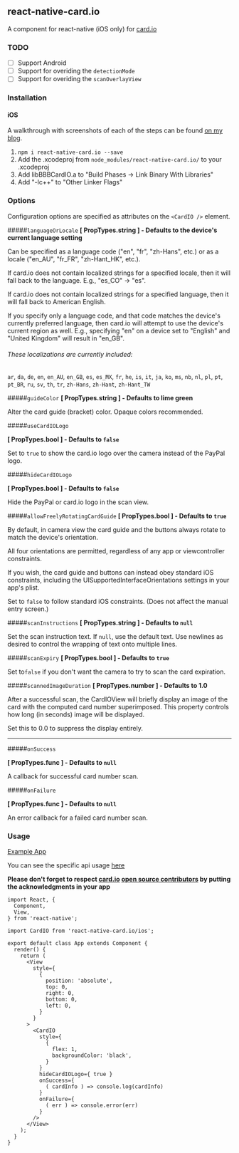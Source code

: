 ## react-native-card.io

A <CardIO> component for react-native (iOS only) for [card.io](https://www.card.io/)


### TODO
- [ ] Support Android
- [ ] Support for overiding the `detectionMode`
- [ ] Support for overiding the `scanOverlayView`

### Installation

#### iOS

A walkthrough with screenshots of each of the steps can be found [on my blog](http://ollie.relph.me/blog/credit-card-scanning-in-react-native/).

1. `npm i react-native-card.io --save`
1. Add the .xcodeproj from `node_modules/react-native-card.io/` to your .xcodeproj
1. Add libBBBCardIO.a to "Build Phases -> Link Binary With Libraries"
1. Add "-lc++" to "Other Linker Flags"


### Options

Configuration options are specified as attributes on the `<CardIO />` element.

#####`languageOrLocale`
**[ PropTypes.string ] - Defaults to the device's current language setting**

Can be specified as a language code ("en", "fr", "zh-Hans", etc.) or as a locale ("en\_AU", "fr\_FR", "zh-Hant\_HK", etc.).

If card.io does not contain localized strings for a specified locale, then it will fall back to the language. E.g., "es\_CO" -> "es".

If card.io does not contain localized strings for a specified language, then it will fall back to American English.

If you specify only a language code, and that code matches the device's currently preferred language, then card.io will attempt to use the device's current region as well.
E.g., specifying "en" on a device set to "English" and "United Kingdom" will result in "en\_GB".

###### These localizations are currently included:

`ar`, `da`, `de`, `en`, `en_AU`, `en_GB`, `es`, `es_MX`, `fr`, `he`, `is`, `it`, `ja`, `ko`, `ms`, `nb`, `nl`, `pl`, `pt`, `pt_BR`, `ru`, `sv`, `th`, `tr`, `zh-Hans`, `zh-Hant`, `zh-Hant_TW` 

#####`guideColor`
**[ PropTypes.string ] - Defaults to lime green**

Alter the card guide (bracket) color. Opaque colors recommended.

#####`useCardIOLogo`

**[ PropTypes.bool ] - Defaults to `false`**

Set to `true` to show the card.io logo over the camera instead of the PayPal logo.

#####`hideCardIOLogo`

**[ PropTypes.bool ] -  Defaults to `false`**

Hide the PayPal or card.io logo in the scan view.

#####`allowFreelyRotatingCardGuide`
**[ PropTypes.bool ] - Defaults to `true`**

By default, in camera view the card guide and the buttons always rotate to match the device's orientation.

All four orientations are permitted, regardless of any app or viewcontroller constraints.

If you wish, the card guide and buttons can instead obey standard iOS constraints, including the UISupportedInterfaceOrientations settings in your app's plist.

Set to `false` to follow standard iOS constraints. (Does not affect the manual entry screen.)

#####`scanInstructions`
**[ PropTypes.string ] - Defaults to `null`**

Set the scan instruction text. If `null`, use the default text.
Use newlines as desired to control the wrapping of text onto multiple lines.

#####`scanExpiry`
**[ PropTypes.bool ] - Defaults to `true`**

Set to`false` if you don't want the camera to try to scan the card expiration.


#####`scannedImageDuration`
**[ PropTypes.number ] - Defaults to 1.0**

After a successful scan, the CardIOView will briefly display an image of the card with the computed card number superimposed. This property controls how long (in seconds) image will be displayed. 

Set this to 0.0 to suppress the display entirely.

---

#####`onSuccess`

**[ PropTypes.func ] - Defaults to `null`**

A callback for successful card number scan.

#####`onFailure`

**[ PropTypes.func ] - Defaults to `null`**

An error callback for a failed card number scan.

### Usage

[Example App](https://github.com/BBB/react-native-card.io-example) 

You can see the specific api usage [here](https://github.com/BBB/react-native-card.io-example/blob/master/src/containers/App.jsx)

**Please don't forget to respect [card.io](https://www.card.io/) [open source contributors](https://github.com/card-io/card.io-iOS-SDK#with-or-without-cocoapods) by putting the acknowledgments in your app**

```JS
import React, {
  Component,
  View,
} from 'react-native';

import CardIO from 'react-native-card.io/ios';

export default class App extends Component {
  render() {
    return (
      <View
        style={
          {
            position: 'absolute',
            top: 0,
            right: 0,
            bottom: 0,
            left: 0,
          }
        }
      >
        <CardIO
          style={
            {
              flex: 1,
              backgroundColor: 'black',
            }
          }
          hideCardIOLogo={ true }
          onSuccess={
            ( cardInfo ) => console.log(cardInfo)
          }
          onFailure={
            ( err ) => console.error(err)
          }
        />
      </View>
    );
  }
}
```
